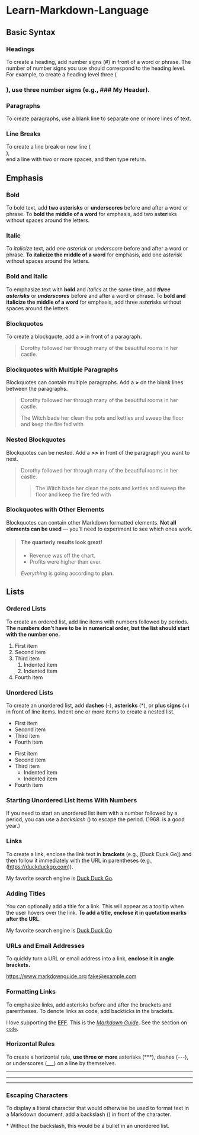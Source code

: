 # Learn-Markdown-Language

## Basic Syntax

### Headings
To create a heading, add number signs (#) in front of a word or phrase. The number of number signs you use should correspond to the heading level. For example, to create a heading level three (<h3>), use three number signs (e.g., ### My Header). 

### Paragraphs
To create paragraphs, use a blank line to separate one or more lines of text.

### Line Breaks
To create a line break or new line (<br>),  
end a line with two or more spaces, and then type return.

## Emphasis

### Bold
To bold text, add **two asterisks** or __underscores__ before and after a word or phrase. To **bold the middle of a word** for emphasis, add two as**ter**isks without spaces around the letters.

### Italic
To *italicize* text, add *one asterisk* or _underscore_ before and after a word or phrase. **To italicize the middle of a word** for emphasis, add one as*ter*isk without spaces around the letters.

### Bold and Italic
To emphasize text with **bold** and *italics* at the same time, add ***three asterisks*** or **_underscores_** before and after a word or phrase. To **bold and italicize the middle of a word** for emphasis, add three as***ter***isks without spaces around the letters.

### Blockquotes
To create a blockquote, add a **>** in front of a paragraph.

> Dorothy followed her through many of the beautiful rooms in her castle.

### Blockquotes with Multiple Paragraphs
Blockquotes can contain multiple paragraphs. Add a **>** on the blank lines between the paragraphs.

> Dorothy followed her through many of the beautiful rooms in her castle.
>
> The Witch bade her clean the pots and kettles and sweep the floor and keep the fire fed with 

### Nested Blockquotes
Blockquotes can be nested. Add a **>>** in front of the paragraph you want to nest.

> Dorothy followed her through many of the beautiful rooms in her castle.
>
>> The Witch bade her clean the pots and kettles and sweep the floor and keep the fire fed with

### Blockquotes with Other Elements
Blockquotes can contain other Markdown formatted elements. **Not all elements can be used** — you’ll need to experiment to see which ones work.

> #### The quarterly results look great!
>
> - Revenue was off the chart.
> - Profits were higher than ever.
>
>  *Everything* is going according to **plan**.

## Lists 

### Ordered Lists
To create an ordered list, add line items with numbers followed by periods. **The numbers don’t have to be in numerical order, but the list should start with the number one.**

1. First item
2. Second item
3. Third item
    1. Indented item
    2. Indented item
4. Fourth item 

### Unordered Lists
To create an unordered list, add **dashes** (-), **asterisks** (*), or **plus signs** (+) in front of line items. Indent one or more items to create a nested list.

* First item
* Second item
* Third item
* Fourth item

- First item
- Second item
- Third item
    - Indented item
    - Indented item
- Fourth item 

### Starting Unordered List Items With Numbers
If you need to start an unordered list item with a number followed by a period, you can use a *backslash* \(\) to escape the period. (1968\. is a good year.)

### Links
To create a link, enclose the link text in **brackets** (e.g., [Duck Duck Go]) and then follow it immediately with the URL in parentheses (e.g., (https://duckduckgo.com)).

My favorite search engine is [Duck Duck Go](https://duckduckgo.com).

### Adding Titles
You can optionally add a title for a link. This will appear as a tooltip when the user hovers over the link. **To add a title, enclose it in quotation marks after the URL**.

My favorite search engine is [Duck Duck Go](https://duckduckgo.com "The best search engine for")

### URLs and Email Addresses
To quickly turn a URL or email address into a link, **enclose it in angle brackets.**

<https://www.markdownguide.org>
<fake@example.com>

### Formatting Links
To emphasize links, add asterisks before and after the brackets and parentheses. To denote links as code, add backticks in the brackets.

I love supporting the **[EFF](https://eff.org)**.
This is the *[Markdown Guide](https://www.markdownguide.org)*.
See the section on [`code`](#code).

### Horizontal Rules
To create a horizontal rule, **use three or more** asterisks (***), dashes (---), or underscores (___) on a line by themselves.
***

---

_________________

### Escaping Characters
To display a literal character that would otherwise be used to format text in a Markdown document, add a backslash (\) in front of the character.

\* Without the backslash, this would be a bullet in an unordered list.



